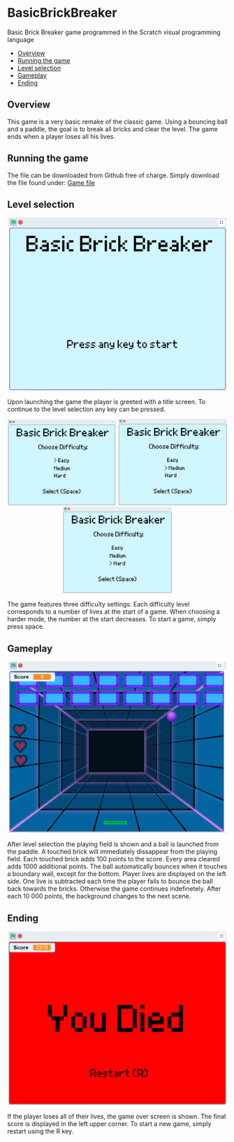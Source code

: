 # BasicBrickBreaker
Basic Brick Breaker game programmed in the Scratch visual programming language
- [Overview](#overview)
- [Running the game](#running-the-game)
- [Level selection](#level-selection)
- [Gameplay](#gameplay)
- [Ending](#ending) 

## Overview
This game is a very basic remake of the classic game.
Using a bouncing ball and a paddle, the goal is to break all bricks and clear the level.
The game ends when a player loses all his lives.

## Running the game
The file can be downloaded from Github free of charge.
Simply download the file found under:
[Game file](BasicBrickBreaker/tree/master)

## Level selection
<p align="middle">
<img src="img/title_screen.png" width="500" title="Title screen" alt="Title screen" />
</p>

Upon launching the game the player is greeted with a title screen.
To continue to the level selection any key can be pressed.

<p align="middle">
	<img src="img/easy_mode.png" width="250" title="Easy mode selected" alt="Easy mode selected"/>
	<img src="img/medium_mode.png" width="250" title="Medium mode selected" alt="Medium mode selected"/>
	<img src="img/hard_mode.png" width="250" title="Hard mode selected" alt="Hard mode selected"/>
</p>
The game features three difficulty settings. Each difficulty level corresponds to a number of lives at the start of a game. When choosing a harder mode, the number at the start decreases.
To start a game, simply press space.

## Gameplay
<p align="middle">
<img src="img/game.png" width="500" title="Gameplay" alt="Gameplay" />
</p>
After level selection the playing field is shown and a ball is launched from the paddle.
A touched brick will immediately dissappear from the playing field.
Each touched brick adds 100 points to the score. Every area cleared adds 1000 additional points.
The ball automatically bounces when it touches a boundary wall, except for the bottom.
Player lives are displayed on the left side.
One live is subtracted each time the player fails to bounce the ball back towards the bricks.
Otherwise the game continues indefinetely.
After each 10 000 points, the background changes to the next scene.

## Ending
<p align="middle">
<img src="img/end_game.png" width="500" title="Endscreen" alt="Endscreen" />
</p>
If the player loses all of their lives, the game over screen is shown.
The final score is displayed in the left upper corner.
To start a new game, simply restart using the R key.

